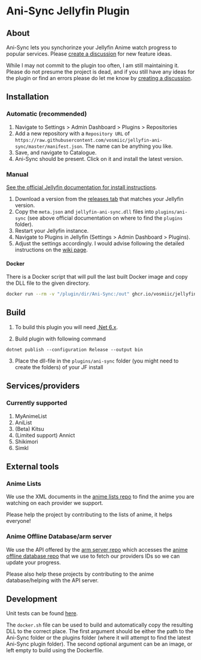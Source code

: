 <h1>Ani-Sync Jellyfin Plugin</h1>

## About

Ani-Sync lets you synchorinze your Jellyfin Anime watch progress to popular services. Please [create a discussion](https://github.com/vosmiic/jellyfin-ani-sync/discussions/new/choose) for new feature ideas.

While I may not commit to the plugin too often, I am still maintaining it. Please do not presume the project is dead, and if you still have any ideas for the plugin or find an errors please do let me know by [creating a discussion](https://github.com/vosmiic/jellyfin-ani-sync/discussions/new/choose).

## Installation

### Automatic (recommended)
1. Navigate to Settings > Admin Dashboard > Plugins > Repositories
2. Add a new repository with a `Repository URL` of `https://raw.githubusercontent.com/vosmiic/jellyfin-ani-sync/master/manifest.json`. The name can be anything you like.
3. Save, and navigate to Catalogue.
4. Ani-Sync should be present. Click on it and install the latest version.

### Manual

[See the official Jellyfin documentation for install instructions](https://jellyfin.org/docs/general/server/plugins/index.html#installing).

1. Download a version from the [releases tab](https://github.com/vosmiic/jellyfin-ani-sync/releases) that matches your Jellyfin version.
2. Copy the `meta.json` and `jellyfin-ani-sync.dll` files into `plugins/ani-sync` (see above official documentation on where to find the `plugins` folder).
3. Restart your Jellyfin instance.
4. Navigate to Plugins in Jellyfin (Settings > Admin Dashboard > Plugins).
5. Adjust the settings accordingly. I would advise following the detailed instructions on the [wiki page](https://github.com/vosmiic/jellyfin-ani-sync/wiki).

#### Docker

There is a Docker script that will pull the last built Docker image and copy the DLL file to the given directory.

```bash
docker run --rm -v "/plugin/dir/Ani-Sync:/out" ghcr.io/vosmiic/jellyfin-ani-sync
```

## Build

1. To build this plugin you will need [.Net 6.x](https://dotnet.microsoft.com/download/dotnet/6.0).

2. Build plugin with following command
  ```
  dotnet publish --configuration Release --output bin
  ```

3. Place the dll-file in the `plugins/ani-sync` folder (you might need to create the folders) of your JF install

## Services/providers
### Currently supported
1. MyAnimeList
2. AniList
3. (Beta) Kitsu
4. (Limited support) Annict
5. Shikimori
6. Simkl

## External tools
### Anime Lists
We use the XML documents in the [anime lists repo](https://github.com/Anime-Lists/anime-lists) to find the anime you are watching on each provider we support.

Please help the project by contributing to the lists of anime, it helps everyone!
### Anime Offline Database/arm server
We use the API offered by the [arm server repo](https://github.com/BeeeQueue/arm-server) which accesses the [anime offline database repo](https://github.com/manami-project/anime-offline-database) that we use to fetch our providers IDs so we can update your progress.

Please also help these projects by contributing to the anime database/helping with the API server.

## Development
Unit tests can be found [here](https://github.com/vosmiic/jellyfin-ani-sync-unit-tests).

The `docker.sh` file can be used to build and automatically copy the resulting DLL to the correct place. The first argument should be either the path to the Ani-Sync folder or the plugins folder (where it will attempt to find the latest Ani-Sync plugin folder). The second optional argument can be an image, or left empty to build using the Dockerfile.
